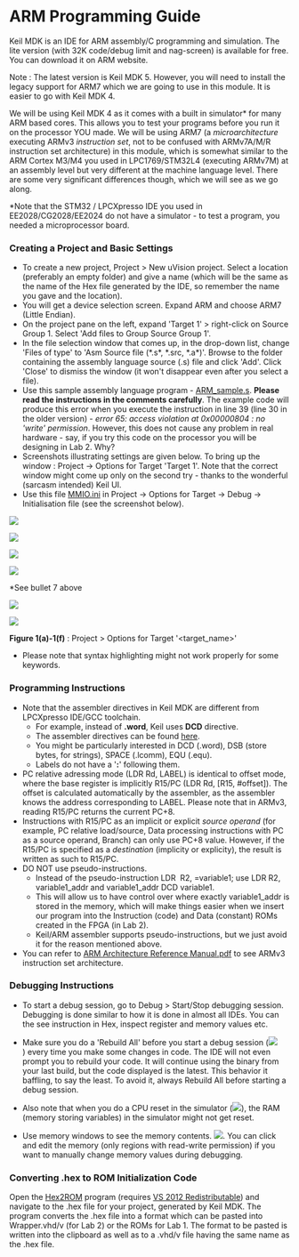 # ARM Programming Guide

Keil MDK is an IDE for ARM assembly/C programming and simulation. The lite version (with 32K code/debug limit and nag-screen) is available for free. You can download it on ARM website.

Note : The latest version is Keil MDK 5. However, you will need to install the legacy support for ARM7 which we are going to use in this module. It is easier to go with Keil MDK 4.

We will be using Keil MDK 4 as it comes with a built in simulator\* for many ARM based cores. This allows you to test your programs before you run it on the processor YOU made. We will be using ARM7 (a _microarchitecture_ executing ARMv3 _instruction set_, not to be confused with ARMv7A/M/R instruction set architecture) in this module, which is somewhat similar to the ARM Cortex M3/M4 you used in LPC1769/STM32L4 (executing ARMv7M) at an assembly level but very different at the machine language level. There are some very significant differences though, which we will see as we go along.

\*Note that the STM32 / LPCXpresso IDE you used in EE2028/CG2028/EE2024 do not have a simulator - to test a program, you needed a microprocessor board.

### Creating a Project and Basic Settings

*   To create a new project, Project > New uVision project. Select a location (preferably an empty folder) and give a name (which will be the same as the name of the Hex file generated by the IDE, so remember the name you gave and the location).
*   You will get a device selection screen. Expand ARM and choose ARM7 (Little Endian).
*   On the project pane on the left, expand 'Target 1' > right-click on Source Group 1. Select 'Add files to Group Source Group 1'.
*   In the file selection window that comes up, in the drop-down list, change 'Files of type' to 'Asm Source file (\*.s\*, \*.src, \*.a\*)'. Browse to the folder containing the assembly language source (.s) file and click 'Add'. Click 'Close' to dismiss the window (it won't disappear even after you select a file).
*   Use this sample assembly language program - [ARM\_sample.s](https://github.com/NUS-CG3207/lab-skeletons/blob/main/lab1/arm_assembly_sample.s). **Please read the instructions in the comments carefully**. The example code will produce this error when you execute the instruction in line 39 (line 30 in the older version) - _error 65: access violation at 0x00000804 : no 'write' permission_. However, this does not cause any problem in real hardware - say, if you try this code on the processor you will be designing in Lab 2. Why?
*   Screenshots illustrating settings are given below. To bring up the window : Project -> Options for Target 'Target 1'. Note that the correct window might come up only on the second try - thanks to the wonderful (sarcasm intended) Keil UI.
*   Use this file [MMIO.ini](https://github.com/NUS-CG3207/lab-skeletons/blob/main/lab1/MMIO.ini) in Project -> Options for Target -> Debug -> Initialisation file (see the screenshot below).

![](arm_option_target1.png)

![](arm_option_target2.png)

![](arm_option_target3.png)

![](arm_option_target4.png)

\*See bullet 7 above

![](arm_option_target5.png)

![](arm_option_target6.png)

**Figure 1(a)-1(f)** : Project > Options for Target '<target\_name>'

*   Please note that syntax highlighting might not work properly for some keywords.

### Programming Instructions

*   Note that the assembler directives in Keil MDK are different from LPCXpresso IDE/GCC toolchain. 
    *   For example, instead of **.word**, Keil uses **DCD** directive. 
    *   The assembler directives can be found [here](http://www.keil.com/support/man/docs/armasm/armasm_dom1361290000455.htm). 
    *   You might be particularly interested in DCD (.word), DSB (store bytes, for strings), SPACE (.lcomm), EQU (.equ). 
    *   Labels do not have a '**:**' following them.
*   PC relative adressing mode (LDR Rd, LABEL) is identical to offset mode, where the base register is implicitly R15/PC (LDR Rd, \[R15, #offset\]). The offset is calculated automatically by the assembler, as the assembler knows the address corresponding to LABEL. Please note that in ARMv3, reading R15/PC returns the current PC+8. 
*   Instructions with R15/PC as an implicit or explicit _source operand_ (for example, PC relative load/source, Data processing instructions with PC as a source operand, Branch) can only use PC+8 value. However, if the R15/PC is specified as a _destination_ (implicity or explicity), the result is written as such to R15/PC.  
*   DO NOT use pseudo-instructions. 
    *   Instead of the pseudo-instruction LDR  R2, =variable1; use LDR R2, variable1\_addr and variable1\_addr DCD variable1. 
    *   This will allow us to have control over where exactly variable1\_addr is stored in the memory, which will make things easier when we insert our program into the Instruction (code) and Data (constant) ROMs created in the FPGA (in Lab 2).
    *   Keil/ARM assembler supports pseudo-instructions, but we just avoid it for the reason mentioned above.
*   You can refer to [ARM Architecture Reference Manual.pdf](https://canvas.nus.edu.sg/courses/62251/files/folder/Lab%20Resources?preview=4733362) to see ARMv3 instruction set architecture.

### Debugging Instructions

*   To start a debug session, go to Debug > Start/Stop debugging session. Debugging is done similar to how it is done in almost all IDEs. You can the see instruction in Hex, inspect register and memory values etc.  
      
    
*   Make sure you do a 'Rebuild All' before you start a debug session (![](arm_rebuild.png)) every time you make some changes in code. The IDE will not even prompt you to rebuild your code. It will continue using the binary from your last build, but the code displayed is the latest. This behavior it baffling, to say the least. To avoid it, always Rebuild All before starting a debug session.  
      
    
*   Also note that when you do a CPU reset in the simulator (![](arm_reset.png)), the RAM (memory storing variables) in the simulator might not get reset.  
      
    
*   Use memory windows to see the memory contents. ![](arm_mem_windows.png). You can click and edit the memory (only regions with read-write permission) if you want to manually change memory values during debugging.

### Converting .hex to ROM Initialization Code

Open the [Hex2ROM](https://github.com/NUS-CG3207/lab-skeletons/blob/main/lab1/hex2rom.exe) program (requires [VS 2012 Redistributable](https://www.microsoft.com/en-sg/download/confirmation.aspx?id=30679&6B49FDFB-8E5B-4B07-BC31-15695C5A2143=1)) and navigate to the .hex file for your project, generated by Keil MDK. The program converts the .hex file into a format which can be pasted into Wrapper.vhd/v (for Lab 2) or the ROMs for Lab 1. The format to be pasted is written into the clipboard as well as to a .vhd/v file having the same name as the .hex file.  
